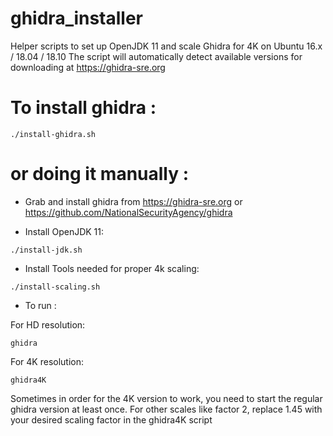 # ghidra_installer
Helper scripts to set up OpenJDK 11 and scale Ghidra for 4K on Ubuntu 16.x / 18.04 / 18.10
The script will automatically detect available versions for downloading at https://ghidra-sre.org

# To install ghidra :
```
./install-ghidra.sh
```

# or doing it manually :
* Grab and install ghidra from https://ghidra-sre.org or https://github.com/NationalSecurityAgency/ghidra

* Install OpenJDK 11:
```
./install-jdk.sh
```

* Install Tools needed for proper 4k scaling:
```
./install-scaling.sh
```

* To run :

For HD resolution:
```
ghidra
```

For 4K resolution:
```
ghidra4K
```

Sometimes in order for the 4K version to work, you need to start the regular ghidra version at least once.
For other scales like factor 2, replace 1.45 with your desired scaling factor in the ghidra4K script
